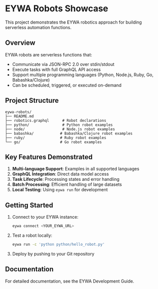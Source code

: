 # EYWA Robots Showcase

This project demonstrates the EYWA robotics approach for building serverless automation functions.

## Overview

EYWA robots are serverless functions that:
- Communicate via JSON-RPC 2.0 over stdin/stdout
- Execute tasks with full GraphQL API access
- Support multiple programming languages (Python, Node.js, Ruby, Go, Babashka/Clojure)
- Can be scheduled, triggered, or executed on-demand

## Project Structure

```
eywa-robots/
├── README.md
├── robotics.graphql      # Robot declarations
├── python/               # Python robot examples
├── node/                 # Node.js robot examples
├── babashka/            # Babashka/Clojure robot examples
├── ruby/                # Ruby robot examples
└── go/                  # Go robot examples
```

## Key Features Demonstrated

1. **Multi-language Support**: Examples in all supported languages
2. **GraphQL Integration**: Direct data model access
3. **Task Lifecycle**: Processing states and error handling
4. **Batch Processing**: Efficient handling of large datasets
5. **Local Testing**: Using `eywa run` for development

## Getting Started

1. Connect to your EYWA instance:
   ```bash
   eywa connect <YOUR_EYWA_URL>
   ```

2. Test a robot locally:
   ```bash
   eywa run -c 'python python/hello_robot.py'
   ```

3. Deploy by pushing to your Git repository

## Documentation

For detailed documentation, see the EYWA Development Guide.
